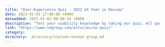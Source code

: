 ```yaml
---
title: "User-Experience Quiz - 2022 UX Year in Review"
date: 2023-01-01 17:00:00 +0000
dateadded: 2023-01-02 00:00:54 +0000
description: "Test your usability knowledge by taking our quiz. All questions and answers are based on articles that we published last year."
link: "https://www.nngroup.com/articles/ux-quiz/"
category:
directory: _directory/nielsen-norman-group.md
---
```

